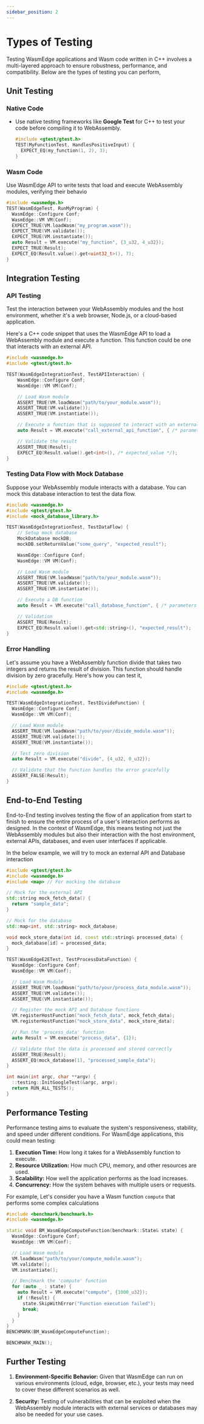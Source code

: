 ```yaml
---
sidebar_position: 2
---
```


# Types of Testing

Testing WasmEdge applications and Wasm code written in C++ involves a multi-layered approach to ensure robustness, performance, and compatibility. Below are the types of testing you can perform,

## Unit Testing

### Native Code
- Use native testing frameworks like **Google Test** for C++ to test your code before compiling it to WebAssembly.
  ```cpp
  #include <gtest/gtest.h>
  TEST(MyFunctionTest, HandlesPositiveInput) {
    EXPECT_EQ(my_function(1, 2), 3);
  }

### Wasm Code

Use WasmEdge API to write tests that load and execute WebAssembly modules, verifying their behavio

```cpp
#include <wasmedge.h>
TEST(WasmEdgeTest, RunMyProgram) {
  WasmEdge::Configure Conf;
  WasmEdge::VM VM(Conf);
  EXPECT_TRUE(VM.loadWasm("my_program.wasm"));
  EXPECT_TRUE(VM.validate());
  EXPECT_TRUE(VM.instantiate());
  auto Result = VM.execute("my_function", {3_u32, 4_u32});
  EXPECT_TRUE(Result);
  EXPECT_EQ(Result.value().get<uint32_t>(), 7);
}
```

## Integration Testing

### API Testing

Test the interaction between your WebAssembly modules and the host environment, whether it's a web browser, Node.js, or a cloud-based application.

Here's a C++ code snippet that uses the WasmEdge API to load a WebAssembly module and execute a function. This function could be one that interacts with an external API.

```cpp
#include <wasmedge.h>
#include <gtest/gtest.h>

TEST(WasmEdgeIntegrationTest, TestAPIInteraction) {
    WasmEdge::Configure Conf;
    WasmEdge::VM VM(Conf);

    // Load Wasm module
    ASSERT_TRUE(VM.loadWasm("path/to/your_module.wasm"));
    ASSERT_TRUE(VM.validate());
    ASSERT_TRUE(VM.instantiate());

    // Execute a function that is supposed to interact with an external API
    auto Result = VM.execute("call_external_api_function", { /* parameters */ });

    // Validate the result
    ASSERT_TRUE(Result);
    EXPECT_EQ(Result.value().get<int>(), /* expected_value */);
}
```

### Testing Data Flow with Mock Database

Suppose your WebAssembly module interacts with a database. You can mock this database interaction to test the data flow.

```cpp
#include <wasmedge.h>
#include <gtest/gtest.h>
#include <mock_database_library.h>

TEST(WasmEdgeIntegrationTest, TestDataFlow) {
    // Setup mock database
    MockDatabase mockDB;
    mockDB.setReturnValue("some_query", "expected_result");

    WasmEdge::Configure Conf;
    WasmEdge::VM VM(Conf);

    // Load Wasm module
    ASSERT_TRUE(VM.loadWasm("path/to/your_module.wasm"));
    ASSERT_TRUE(VM.validate());
    ASSERT_TRUE(VM.instantiate());

    // Execute a DB function
    auto Result = VM.execute("call_database_function", { /* parameters */ });

    // Validation
    ASSERT_TRUE(Result);
    EXPECT_EQ(Result.value().get<std::string>(), "expected_result");
}
```

### Error Handling

Let's assume you have a WebAssembly function divide that takes two integers and returns the result of division. This function should handle division by zero gracefully. Here's how you can test it,

```cpp
#include <gtest/gtest.h>
#include <wasmedge.h>

TEST(WasmEdgeIntegrationTest, TestDivideFunction) {
  WasmEdge::Configure Conf;
  WasmEdge::VM VM(Conf);

  // Load Wasm module
  ASSERT_TRUE(VM.loadWasm("path/to/your/divide_module.wasm"));
  ASSERT_TRUE(VM.validate());
  ASSERT_TRUE(VM.instantiate());

  // Test zero division
  auto Result = VM.execute("divide", {4_u32, 0_u32});

  // Validate that the function handles the error gracefully
  ASSERT_FALSE(Result);
}

```

## End-to-End Testing

End-to-End testing involves testing the flow of an application from start to finish to ensure the entire process of a user's interaction performs as designed. In the context of WasmEdge, this means testing not just the WebAssembly modules but also their interaction with the host environment, external APIs, databases, and even user interfaces if applicable.

In the below example, we will try to mock an external API and Database interaction

```cpp
#include <gtest/gtest.h>
#include <wasmedge.h>
#include <map> // For mocking the database

// Mock for the external API
std::string mock_fetch_data() {
  return "sample_data";
}

// Mock for the database
std::map<int, std::string> mock_database;

void mock_store_data(int id, const std::string& processed_data) {
  mock_database[id] = processed_data;
}

TEST(WasmEdgeE2ETest, TestProcessDataFunction) {
  WasmEdge::Configure Conf;
  WasmEdge::VM VM(Conf);

  // Load Wasm Module
  ASSERT_TRUE(VM.loadWasm("path/to/your/process_data_module.wasm"));
  ASSERT_TRUE(VM.validate());
  ASSERT_TRUE(VM.instantiate());

  // Register the mock API and Database functions
  VM.registerHostFunction("mock_fetch_data", mock_fetch_data);
  VM.registerHostFunction("mock_store_data", mock_store_data);

  // Run the 'process_data' function
  auto Result = VM.execute("process_data", {1});

  // Validate that the data is processed and stored correctly
  ASSERT_TRUE(Result);
  ASSERT_EQ(mock_database[1], "processed_sample_data");
}

int main(int argc, char **argv) {
  ::testing::InitGoogleTest(&argc, argv);
  return RUN_ALL_TESTS();
}

```

## Performance Testing

Performance testing aims to evaluate the system's responsiveness, stability, and speed under different conditions. For WasmEdge applications, this could mean testing:

1. **Execution Time:** How long it takes for a WebAssembly function to execute.
2. **Resource Utilization:** How much CPU, memory, and other resources are used.
3. **Scalability:** How well the application performs as the load increases.
4. **Concurrency:** How the system behaves with multiple users or requests.

For example, Let's consider you have a Wasm function `compute` that performs some complex calculations

```cpp
#include <benchmark/benchmark.h>
#include <wasmedge.h>

static void BM_WasmEdgeComputeFunction(benchmark::State& state) {
  WasmEdge::Configure Conf;
  WasmEdge::VM VM(Conf);

  // Load Wasm module
  VM.loadWasm("path/to/your/compute_module.wasm");
  VM.validate();
  VM.instantiate();

  // Benchmark the 'compute' function
  for (auto _ : state) {
    auto Result = VM.execute("compute", {1000_u32}); 
    if (!Result) {
      state.SkipWithError("Function execution failed");
      break;
    }
  }
}
BENCHMARK(BM_WasmEdgeComputeFunction);

BENCHMARK_MAIN();
```


## Further Testing

1. **Environment-Specific Behavior:** Given that WasmEdge can run on various environments (cloud, edge, browser, etc.), your tests may need to cover these different scenarios as well.

2. **Security:** Testing of vulnerabilities that can be exploited when the WebAssembly module interacts with external services or databases may also be needed for your use cases.

